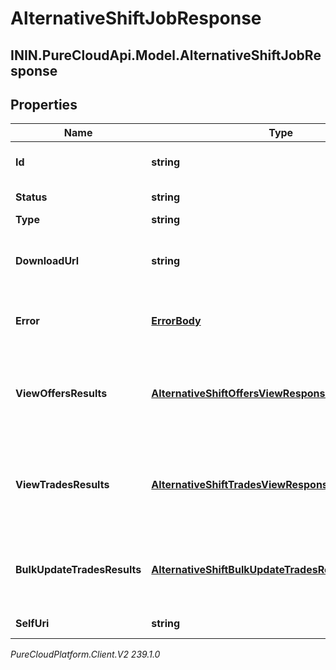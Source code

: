# AlternativeShiftJobResponse

## ININ.PureCloudApi.Model.AlternativeShiftJobResponse

## Properties

|Name | Type | Description | Notes|
|------------ | ------------- | ------------- | -------------|
| **Id** | **string** | The globally unique identifier for the object. | [optional] |
| **Status** | **string** | The status of the alternative shift job | |
| **Type** | **string** | The type of job | |
| **DownloadUrl** | **string** | The URL where completed results are available, only set if status &#x3D;&#x3D; &#39;Complete&#39; | [optional] |
| **Error** | [**ErrorBody**](ErrorBody) | Any error information, only set if the status &#x3D;&#x3D; &#39;Error&#39; | [optional] |
| **ViewOffersResults** | [**AlternativeShiftOffersViewResponseTemplate**](AlternativeShiftOffersViewResponseTemplate) | Schema template for deserializing data returned from the downloadUrl. Use if type &#x3D;&#x3D; &#39;ListOffers&#39; or &#39;SearchOffers&#39; | [optional] |
| **ViewTradesResults** | [**AlternativeShiftTradesViewResponseTemplate**](AlternativeShiftTradesViewResponseTemplate) | Schema template for deserializing data returned from the downloadUrl. Use if type &#x3D;&#x3D; &#39;ListUserTrades&#39; or &#39;SearchTrades&#39; | [optional] |
| **BulkUpdateTradesResults** | [**AlternativeShiftBulkUpdateTradesResponseTemplate**](AlternativeShiftBulkUpdateTradesResponseTemplate) | Schema template for deserializing data returned from the downloadUrl. Use if type &#x3D;&#x3D; &#39;BulkUpdateTrades&#39; | [optional] |
| **SelfUri** | **string** | The URI for this object | [optional] |



_PureCloudPlatform.Client.V2 239.1.0_

